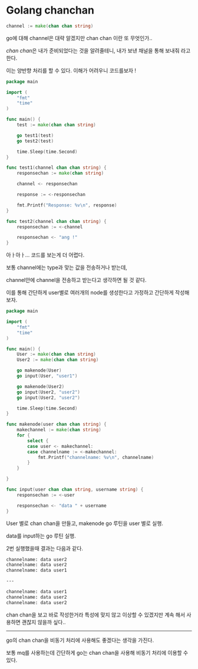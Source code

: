# Golang chanchan


~~~go
channel := make(chan chan string)
~~~

go에 대해 channel은 대략 알겠지만 chan chan 이란 또 무엇인가..

<!--more-->

*chan chan*은 내가 준비되었다는 것을 알려줄테니, 내가 보낸 채널을 통해 보내줘 라고 한다.

이는 양반향 처리를 할 수 있다. 이해가 어려우니 코드를보자 !

~~~go
package main

import (
	"fmt"
	"time"
)

func main() {
	test := make(chan chan string)

	go test1(test)
	go test2(test)

	time.Sleep(time.Second)
}

func test1(channel chan chan string) {
	responsechan := make(chan string)

	channel <- responsechan

	response := <-responsechan

	fmt.Printf("Response: %v\n", response)
}

func test2(channel chan chan string) {
	responsechan := <-channel

	responsechan <- "ang !"
}
~~~

아ㅏ아ㅏ... 코드를 보는게 더 어렵다. 

보통 channel에는 type과 맞는 값을 전송하거나 받는데,

channel안에 channel을 전송하고 받는다고 생각하면 될 것 같다.

이를 통해 간단하게 user별로 여러개의 node를 생성한다고 가정하고 간단하게 작성해보자.

~~~go
package main

import (
	"fmt"
	"time"
)

func main() {
	User := make(chan chan string)
	User2 := make(chan chan string)

	go makenode(User)
	go input(User, "user1")

	go makenode(User2)
	go input(User2, "user2")
	go input(User2, "user2")

	time.Sleep(time.Second)
}

func makenode(user chan chan string) {
	makechannel := make(chan string)
	for {
		select {
		case user <- makechannel:
		case channelname := <-makechannel:
			fmt.Printf("channelname: %v\n", channelname)
		}
	}

}

func input(user chan chan string, username string) {
	responsechan := <-user

	responsechan <- "data " + username
}
~~~

User 별로 chan chan을 만들고, makenode go 루틴을 user 별로 실행.

data를 input하는 go 루틴 실행.

2번 실행했을때 결과는 다음과 같다.


~~~bash
channelname: data user2
channelname: data user2
channelname: data user1

---

channelname: data user1
channelname: data user2
channelname: data user2
~~~

chan chan을 보고 바로 작성한거라 특성에 맞지 않고 이상할 수 있겠지만 계속 해서 사용하면 괜찮지 않을까 싶다..

---

go의 chan chan을 비동기 처리에 사용해도 좋겠다는 생각을 가진다.

보통 mq를 사용하는데 간단하게 go는 chan chan을 사용해 비동기 처리에 이용할 수 있다.
